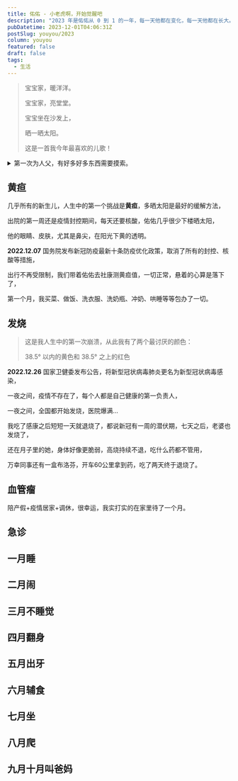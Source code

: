 ```yaml
---
title: 佑佑 - 小老虎啊，开始觉醒吧
description: "2023 年是佑佑从 0 到 1 的一年，每一天他都在变化，每一天他都在长大。"
pubDatetime: 2023-12-01T04:06:31Z
postSlug: youyou/2023
column: youyou
featured: false
draft: false
tags:
  - 生活
---
```


> 宝宝家，暖洋洋。
>
> 宝宝家，亮堂堂。
>
> 宝宝坐在沙发上，
>
> 晒一晒太阳。
>
> 这是一首我今年最喜欢的儿歌！


<details>
<summary>第一次为人父，有好多好多东西需要摸索。</summary>

- 怎么给老婆做月子餐；
- 怎么处理婆媳关系；
- 怎么给佑佑冲奶；
- 怎么给佑佑喂奶；
- 怎么给佑佑拍嗝；
- 怎么给佑佑哄睡；
- 怎么给佑佑换纸尿裤；
- 怎么给佑佑洗澡；
- 怎么给佑佑的肚脐带消毒；
- 怎么给佑佑穿衣；
- 怎么给佑佑裹包被；
- ...
</details>

## 黄疸

几乎所有的新生儿，人生中的第一个挑战是**黄疸**，多晒太阳是最好的缓解方法，

出院的第一周还是疫情封控期间，每天还要核酸，佑佑几乎很少下楼晒太阳，

他的眼睛、皮肤，尤其是鼻尖，在阳光下黄的透明。

**2022.12.07** 国务院发布新冠防疫最新十条防疫优化政策，取消了所有的封控、核酸等措施，

出行不再受限制，我们带着佑佑去社康测黄疸值，一切正常，悬着的心算是落下了，

第一个月，我买菜、做饭、洗衣服、洗奶瓶、冲奶、哄睡等等包办了一切。

<!-- TODO ![20221206.jpg](/images/youyou/20221206.jpg) -->

## 发烧

> 这是我人生中的第一次崩溃，从此我有了两个最讨厌的颜色：
>
> 38.5° 以内的黄色和 38.5° 之上的红色

<!-- TODO 耳温枪图片 -->

**2022.12.26** 国家卫健委发布公告，将新型冠状病毒肺炎更名为新型冠状病毒感染，

一夜之间，疫情不存在了，每个人都是自己健康的第一负责人，

一夜之间，全国都开始发烧，医院爆满...

我吃了感康之后短短一天就退烧了，都说新冠有一周的潜伏期，七天之后，老婆也发烧了，

还在月子里的她，身体好像更脆弱，高烧持续不退，吃什么药都不管用，

万幸同事还有一盒布洛芬，开车60公里拿到药，吃了两天终于退烧了。

## 血管瘤

陪产假+疫情居家+调休，很幸运，我实打实的在家里待了一个月。

## 急诊

## 一月睡

## 二月闹

## 三月不睡觉

## 四月翻身

## 五月出牙

## 六月辅食

## 七月坐

## 八月爬

## 九月十月叫爸妈